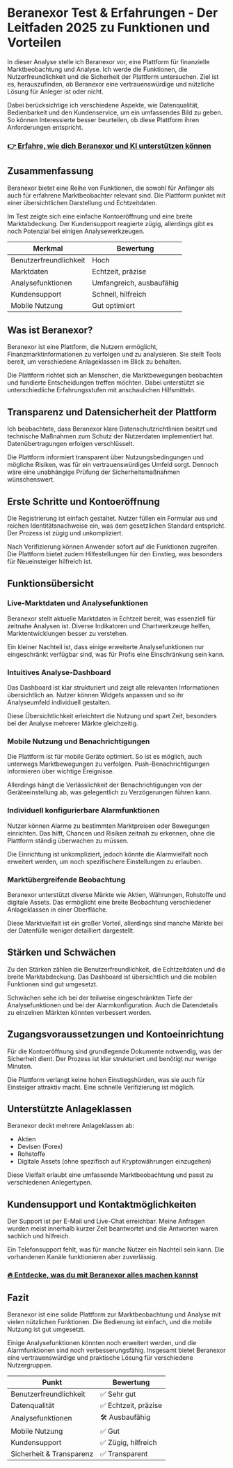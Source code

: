 # Beranexor Test & Erfahrungen - Der Leitfaden 2025 zu Funktionen und Vorteilen
   
In dieser Analyse stelle ich Beranexor vor, eine Plattform für finanzielle Marktbeobachtung und Analyse. Ich werde die Funktionen, die Nutzerfreundlichkeit und die Sicherheit der Plattform untersuchen. Ziel ist es, herauszufinden, ob Beranexor eine vertrauenswürdige und nützliche Lösung für Anleger ist oder nicht.  

Dabei berücksichtige ich verschiedene Aspekte, wie Datenqualität, Bedienbarkeit und den Kundenservice, um ein umfassendes Bild zu geben. So können Interessierte besser beurteilen, ob diese Plattform ihren Anforderungen entspricht.

### [👉 Erfahre, wie dich Beranexor und KI unterstützen können](https://tinyurl.com/27a8n24p)
## Zusammenfassung  
Beranexor bietet eine Reihe von Funktionen, die sowohl für Anfänger als auch für erfahrene Marktbeobachter relevant sind. Die Plattform punktet mit einer übersichtlichen Darstellung und Echtzeitdaten.  

Im Test zeigte sich eine einfache Kontoeröffnung und eine breite Marktabdeckung. Der Kundensupport reagierte zügig, allerdings gibt es noch Potenzial bei einigen Analysewerkzeugen.

| Merkmal                   | Bewertung             |
|---------------------------|----------------------|
| Benutzerfreundlichkeit    | Hoch                 |
| Marktdaten               | Echtzeit, präzise    |
| Analysefunktionen        | Umfangreich, ausbaufähig |
| Kundensupport            | Schnell, hilfreich   |
| Mobile Nutzung           | Gut optimiert        |

## Was ist Beranexor?  
Beranexor ist eine Plattform, die Nutzern ermöglicht, Finanzmarktinformationen zu verfolgen und zu analysieren. Sie stellt Tools bereit, um verschiedene Anlageklassen im Blick zu behalten.  

Die Plattform richtet sich an Menschen, die Marktbewegungen beobachten und fundierte Entscheidungen treffen möchten. Dabei unterstützt sie unterschiedliche Erfahrungsstufen mit anschaulichen Hilfsmitteln.

## Transparenz und Datensicherheit der Plattform  
Ich beobachtete, dass Beranexor klare Datenschutzrichtlinien besitzt und technische Maßnahmen zum Schutz der Nutzerdaten implementiert hat. Datenübertragungen erfolgen verschlüsselt.  

Die Plattform informiert transparent über Nutzungsbedingungen und mögliche Risiken, was für ein vertrauenswürdiges Umfeld sorgt. Dennoch wäre eine unabhängige Prüfung der Sicherheitsmaßnahmen wünschenswert.

## Erste Schritte und Kontoeröffnung  
Die Registrierung ist einfach gestaltet. Nutzer füllen ein Formular aus und reichen Identitätsnachweise ein, was dem gesetzlichen Standard entspricht. Der Prozess ist zügig und unkompliziert.  

Nach Verifizierung können Anwender sofort auf die Funktionen zugreifen. Die Plattform bietet zudem Hilfestellungen für den Einstieg, was besonders für Neueinsteiger hilfreich ist.

## Funktionsübersicht  
### Live-Marktdaten und Analysefunktionen  
Beranexor stellt aktuelle Marktdaten in Echtzeit bereit, was essenziell für zeitnahe Analysen ist. Diverse Indikatoren und Chartwerkzeuge helfen, Marktentwicklungen besser zu verstehen.  

Ein kleiner Nachteil ist, dass einige erweiterte Analysefunktionen nur eingeschränkt verfügbar sind, was für Profis eine Einschränkung sein kann.

### Intuitives Analyse-Dashboard  
Das Dashboard ist klar strukturiert und zeigt alle relevanten Informationen übersichtlich an. Nutzer können Widgets anpassen und so ihr Analyseumfeld individuell gestalten.  

Diese Übersichtlichkeit erleichtert die Nutzung und spart Zeit, besonders bei der Analyse mehrerer Märkte gleichzeitig.

### Mobile Nutzung und Benachrichtigungen  
Die Plattform ist für mobile Geräte optimiert. So ist es möglich, auch unterwegs Marktbewegungen zu verfolgen. Push-Benachrichtigungen informieren über wichtige Ereignisse.  

Allerdings hängt die Verlässlichkeit der Benachrichtigungen von der Geräteeinstellung ab, was gelegentlich zu Verzögerungen führen kann.

### Individuell konfigurierbare Alarmfunktionen  
Nutzer können Alarme zu bestimmten Marktpreisen oder Bewegungen einrichten. Das hilft, Chancen und Risiken zeitnah zu erkennen, ohne die Plattform ständig überwachen zu müssen.  

Die Einrichtung ist unkompliziert, jedoch könnte die Alarmvielfalt noch erweitert werden, um noch spezifischere Einstellungen zu erlauben.

### Marktübergreifende Beobachtung  
Beranexor unterstützt diverse Märkte wie Aktien, Währungen, Rohstoffe und digitale Assets. Das ermöglicht eine breite Beobachtung verschiedener Anlageklassen in einer Oberfläche.  

Diese Marktvielfalt ist ein großer Vorteil, allerdings sind manche Märkte bei der Datenfülle weniger detailliert dargestellt.

## Stärken und Schwächen  
Zu den Stärken zählen die Benutzerfreundlichkeit, die Echtzeitdaten und die breite Marktabdeckung. Das Dashboard ist übersichtlich und die mobilen Funktionen sind gut umgesetzt.  

Schwächen sehe ich bei der teilweise eingeschränkten Tiefe der Analysefunktionen und bei der Alarmkonfiguration. Auch die Datendetails zu einzelnen Märkten könnten verbessert werden.

## Zugangsvoraussetzungen und Kontoeinrichtung  
Für die Kontoeröffnung sind grundlegende Dokumente notwendig, was der Sicherheit dient. Der Prozess ist klar strukturiert und benötigt nur wenige Minuten.  

Die Plattform verlangt keine hohen Einstiegshürden, was sie auch für Einsteiger attraktiv macht. Eine schnelle Verifizierung ist möglich.

## Unterstützte Anlageklassen  
Beranexor deckt mehrere Anlageklassen ab:  
- Aktien  
- Devisen (Forex)  
- Rohstoffe  
- Digitale Assets (ohne spezifisch auf Kryptowährungen einzugehen)  

Diese Vielfalt erlaubt eine umfassende Marktbeobachtung und passt zu verschiedenen Anlegertypen.

## Kundensupport und Kontaktmöglichkeiten  
Der Support ist per E-Mail und Live-Chat erreichbar. Meine Anfragen wurden meist innerhalb kurzer Zeit beantwortet und die Antworten waren sachlich und hilfreich.  

Ein Telefonsupport fehlt, was für manche Nutzer ein Nachteil sein kann. Die vorhandenen Kanäle funktionieren aber zuverlässig.

### [🔥 Entdecke, was du mit Beranexor alles machen kannst](https://tinyurl.com/27a8n24p)
## Fazit  
Beranexor ist eine solide Plattform zur Marktbeobachtung und Analyse mit vielen nützlichen Funktionen. Die Bedienung ist einfach, und die mobile Nutzung ist gut umgesetzt.  

Einige Analysefunktionen könnten noch erweitert werden, und die Alarmfunktionen sind noch verbesserungsfähig. Insgesamt bietet Beranexor eine vertrauenswürdige und praktische Lösung für verschiedene Nutzergruppen.

| Punkt                      | Bewertung            |
|----------------------------|---------------------|
| Benutzerfreundlichkeit      | ✅ Sehr gut          |
| Datenqualität              | ✅ Echtzeit, präzise |
| Analysefunktionen          | 🛠️ Ausbaufähig      |
| Mobile Nutzung             | ✅ Gut               |
| Kundensupport              | ✅ Zügig, hilfreich  |
| Sicherheit & Transparenz   | ✅ Transparent       |